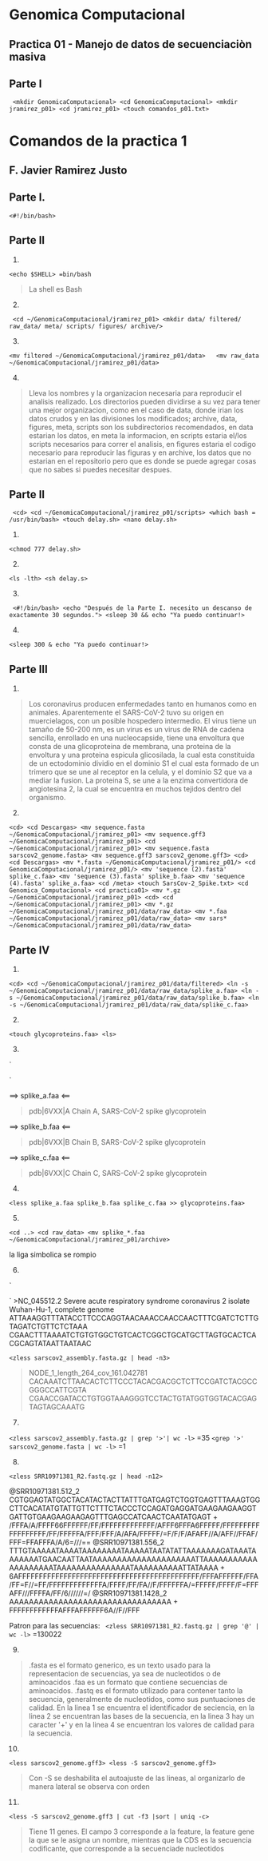 # Genomica Computacional
## Practica 01 - Manejo de datos de secuenciaciòn masiva 

## Parte I
` 
<mkdir GenomicaComputacional>
<cd GenomicaComputacional>
<mkdir jramirez_p01>
<cd jramirez_p01>
<touch comandos_p01.txt>
`

# Comandos de la practica 1
## F. Javier Ramirez Justo

## Parte I.

``
<#!/bin/bash>
``

## Parte II

01. 
`
<echo $SHELL>
=bin/bash
` 

> La shell es Bash

02. 
` 
<cd ~/GenomicaComputacional/jramirez_p01>
<mkdir data/ filtered/ raw_data/ meta/ scripts/ figures/ archive/>
` 

03. 
`
<mv filtered ~/GenomicaComputacional/jramirez_p01/data>  
<mv raw_data ~/GenomicaComputacional/jramirez_p01/data>
`

04. 
> Lleva los nombres y la organizacion necesaria para reproducir el analisis realizado. Los directorios pueden dividirse a su vez para tener una mejor organizacion, como en el caso de data, donde irian los datos crudos y en las divisiones los modificados; archive, data, figures, meta, scripts son los subdirectorios recomendados, en data estarian los datos, en meta la informacion, en scripts estaria el/los scripts necesarios para correr el analisis, en figures estaria el codigo necesario para reproducir las figuras y en archive, los datos que no estarian en el repositorio pero que es donde se puede agregar cosas que no sabes si puedes necesitar despues.    

## Parte II

`` 
<cd>
<cd ~/GenomicaComputacional/jramirez_p01/scripts>
<which bash = /usr/bin/bash>
<touch delay.sh>
<nano delay.sh>
``

01. 
`
<chmod 777 delay.sh>
` 

02. 
`
<ls -lth>
<sh delay.s>
`

03. 
` 
<#!/bin/bash>
<echo "Después de la Parte I. necesito un descanso de exactamente 30 segundos.">
<sleep 30 && echo "Ya puedo continuar!>
`

04. 
`
<sleep 300 & echo "Ya puedo continuar!>
` 

## Parte III 

01. 
> Los coronavirus producen enfermedades tanto en humanos como en animales. Aparentemente el SARS-CoV-2 tuvo su origen en muercielagos, con un posible hospedero intermedio. El virus tiene un tamaño de 50-200 nm, es un virus es un virus de RNA de cadena sencilla, enrollado en una nucleocapside, tiene una envoltura que consta de una glicoproteina de membrana, una proteina de la envoltura y una proteina espicula glicosilada, la cual esta constituida de un ectodominio dividio en el dominio S1 el cual esta formado de un trimero que se une al receptor en la celula, y el dominio S2 que va a mediar la fusion. La proteina S, se une a la enzima convertidora de angiotesina 2, la cual se encuentra en muchos tejidos dentro del organismo.

02. 
`
<cd>
<cd Descargas>
<mv sequence.fasta ~/GenomicaComputacional/jramirez_p01>
<mv sequence.gff3 ~/GenomicaComputacional/jramirez_p01>
<cd ~/GenomicaComputacional/jramirez_p01>
<mv sequence.fasta sarscov2_genome.fasta>
<mv sequence.gff3 sarscov2_genome.gff3>
<cd>
<cd Descargas>
<mv *.fasta ~/GenomicaComputacional/jramirez_p01/>
<cd GenomicaComputacional/jramirez_p01/>
<mv 'sequence (2).fasta' splike_c.faa>
<mv 'sequence (3).fasta' splike_b.faa>
<mv 'sequence (4).fasta' splike_a.faa>
<cd /meta>
<touch SarsCov-2_Spike.txt>
<cd Genomica_Computacional>
<cd practica01>
<mv *.gz ~/GenomicaComputacional/jramirez_p01>
<cd>
<cd ~/GenomicaComputacional/jramirez_p01>
<mv *.gz ~/GenomicaComputacional/jramirez_p01/data/raw_data>
<mv *.faa ~/GenomicaComputacional/jramirez_p01/data/raw_data>
<mv sars* ~/GenomicaComputacional/jramirez_p01/data/raw_data>
`

## Parte IV
01. 
`
<cd>
<cd ~/GenomicaComputacional/jramirez_p01/data/filtered>
<ln -s ~/GenomicaComputacional/jramirez_p01/data/raw_data/splike_a.faa>
<ln -s ~/GenomicaComputacional/jramirez_p01/data/raw_data/splike_b.faa>
<ln -s ~/GenomicaComputacional/jramirez_p01/data/raw_data/splike_c.faa>
` 

02. 
`
<touch glycoproteins.faa>
<ls>
` 

03. 
`
<head -n1 splike_*.faa>
`

==> splike_a.faa <==
>pdb|6VXX|A Chain A, SARS-CoV-2 spike glycoprotein

==> splike_b.faa <==
>pdb|6VXX|B Chain B, SARS-CoV-2 spike glycoprotein

==> splike_c.faa <==
>pdb|6VXX|C Chain C, SARS-CoV-2 spike glycoprotein

04. 
`
<less splike_a.faa splike_b.faa splike_c.faa >> glycoproteins.faa>
`

05.
`
<cd ..>
<cd raw_data>
<mv splike_*.faa ~/GenomicaComputacional/jramirez_p01/archive>
`

la liga simbolica se rompio

06. 

`<less sarscov2_genome.fasta>
<zless sarscov2_assembly.fasta.gz>
<head -n3 sarscov2_genome.fasta>
`
>NC_045512.2 Severe acute respiratory syndrome coronavirus 2 isolate Wuhan-Hu-1, complete genome
ATTAAAGGTTTATACCTTCCCAGGTAACAAACCAACCAACTTTCGATCTCTTGTAGATCTGTTCTCTAAA
CGAACTTTAAAATCTGTGTGGCTGTCACTCGGCTGCATGCTTAGTGCACTCACGCAGTATAATTAATAAC

`
<zless sarscov2_assembly.fasta.gz | head -n3>
`
>NODE_1_length_264_cov_161.042781
CACAAATCTTAACACTCTTCCCTACACGACGCTCTTCCGATCTACGCCGGGCCATTCGTA
CGAACCGATACCTGTGGTAAAGGGTCCTACTGTATGGTGGTACACGAGTAGTAGCAAATG

07. 
`
<zless sarscov2_assembly.fasta.gz | grep '>'| wc -l>
`
=35
`
<grep '>' sarscov2_genome.fasta | wc -l>
`
=1

08. 
`
<zless SRR10971381_R2.fastq.gz | head -n12>
` 

@SRR10971381.512_2
CGTGGAGTATGGCTACATACTACTTATTTGATGAGTCTGGTGAGTTTAAAGTGGCTTCACATATGTATTGTTCTTTCTACCCTCCAGATGAGGATGAAGAAGAAGGTGATTGTGAAGAAGAAGAGTTTGAGCCATCAACTCAATATGAGT
+ 
/FFFA/A/FFFF66FFFFFF/FF/FFFFFFFFFFFFF/AFFF6FFFA6FFFFF/FFFFFFFFFFFFFFFFFF/FF/FFFFFA/FFF/FFF/A/AFA/FFFFF/=F/F/F/AFAFF//A/AFF//FFAF/FFF=FFAFFFA/A/6=///==
@SRR10971381.556_2
TTTGTAAAAATAAAATAAAAAAAATAAAAATAATATATTAAAAAAAGATAAATAAAAAAATGAACAATTAATAAAAAAAAAAAAAAAAAAAAATTAAAAAAAAAAAAAAAAAAAATAAAAAAAAAAAAAAATAAAAAAAAAATTATAAAA
+
6AFFFFFFFFFFFFFFFFFFFFFFFFFFFFFFFFFFFFFFFFFFFF/FFFAFFFFFF/FFA/FF=F//=FF/FFFFFFFFFFFFFA/FFFF/FF/FA//F/FFFFFFA/=FFFFF/FFFF/F=FFFAFF///FFFFA/FF/6//////=/
@SRR10971381.1428_2
AAAAAAAAAAAAAAAAAAAAAAAAAAAAAAAAA
+
FFFFFFFFFFFFAFFFAFFFFFF6A//F//FFF

Patron para las secuencias:
` 
<zless SRR10971381_R2.fastq.gz | grep '@' | wc -l>
`
=130022

09. 

> .fasta es el formato generico, es un texto usado para la representacion de secuencias, ya sea de nucleotidos o de aminoacidos
> .faa es un formato que contiene secuencias de aminoacidos.
> .fastq es el formato utilizado para contener tanto la secuencia, generalmente de nucleotidos, como sus puntuaciones de calidad.
> En la linea 1 se encuentra el identificador de seciencia, en la linea 2 se encuentran las bases de la secuencia, en la linea 3 hay un caracter '+' y en la linea 4 se encuentran los valores de calidad para la secuencia. 

10. 
`
<less sarscov2_genome.gff3>
<less -S sarscov2_genome.gff3>
`

> Con -S se deshabilita el autoajuste de las lineas, al organizarlo de manera lateral se observa con orden

11. 
`
<less -S sarscov2_genome.gff3 | cut -f3 |sort | uniq -c>
` 

> Tiene 11 genes. El campo 3 corresponde a la feature, la feature gene la que se le asigna un nombre, mientras que la CDS es la secuencia codificante, que corresponde a la secuenciade nucleotidos 

